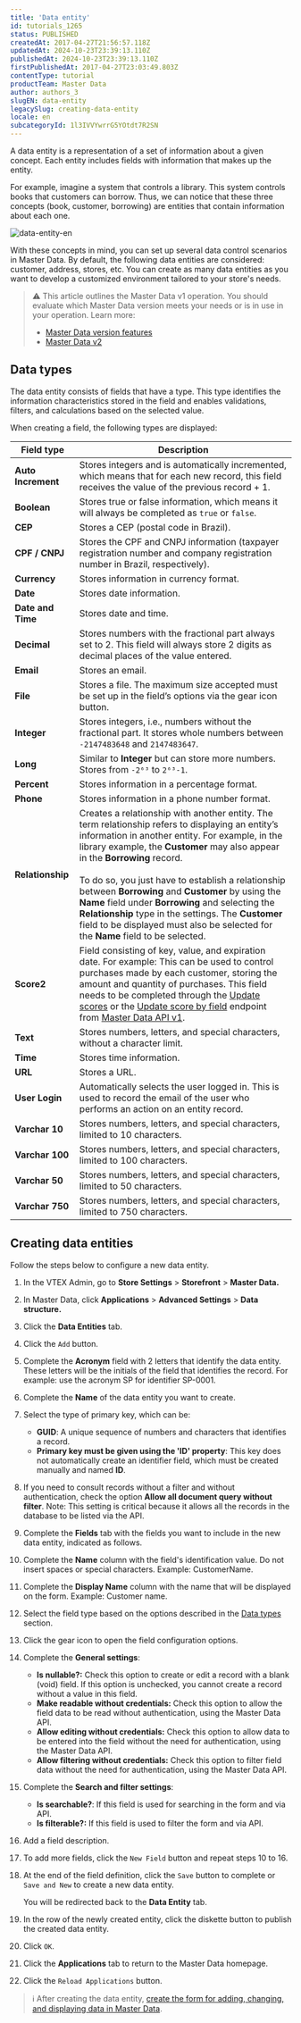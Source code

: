 ```yaml
---
title: 'Data entity'
id: tutorials_1265
status: PUBLISHED
createdAt: 2017-04-27T21:56:57.118Z
updatedAt: 2024-10-23T23:39:13.110Z
publishedAt: 2024-10-23T23:39:13.110Z
firstPublishedAt: 2017-04-27T23:03:49.803Z
contentType: tutorial
productTeam: Master Data
author: authors_3
slugEN: data-entity
legacySlug: creating-data-entity
locale: en
subcategoryId: 1l3IVVYwrrG5YOtdt7R2SN
---
```


A data entity is a representation of a set of information about a given concept. Each entity includes fields with information that makes up the entity.

For example, imagine a system that controls a library. This system controls books that customers can borrow. Thus, we can notice that these three concepts (book, customer, borrowing) are entities that contain information about each one. 

![data-entity-en](//images.ctfassets.net/alneenqid6w5/4w7gskl1jpuzrFm4gj5K0J/1b24a20995e073f17e492e8d80ae4031/data-entity-en.png)

With these concepts in mind, you can set up several data control scenarios in Master Data. By default, the following data entities are considered: customer, address, stores, etc. You can create as many data entities as you want to develop a customized environment tailored to your store's needs.

> ⚠️ This article outlines the Master Data v1 operation. You should evaluate which Master Data version meets your needs or is in use in your operation. Learn more: <ul> <li>[Master Data version features](https://help.vtex.com/en/tutorial/master-data--4otjBnR27u4WUIciQsmkAw#available-versions)</li> <li>[Master Data v2](https://developers.vtex.com/docs/guides/master-data-v2-basics)</li> </ul>

## Data types

The data entity consists of fields that have a type. This type identifies the information characteristics stored in the field and enables validations, filters, and calculations based on the selected value.

When creating a field, the following types are displayed:

| Field type | Description
| - | - |
| **Auto Increment** | Stores integers and is automatically incremented, which means that for each new record, this field receives the value of the previous record + 1. |
| **Boolean** | Stores true or false information, which means it will always be completed as `true` or `false`. |
| **CEP** | Stores a CEP (postal code in Brazil). |
| **CPF / CNPJ** | Stores the CPF and CNPJ information (taxpayer registration number and company registration number in Brazil, respectively). |
| **Currency** | Stores information in currency format. |
| **Date** | Stores date information. |
| **Date and Time** |  Stores date and time. |
| **Decimal** |  Stores numbers with the fractional part always set to 2. This field will always store 2 digits as decimal places of the value entered. |
| **Email** |  Stores an email. |
| **File** | Stores a file. The maximum size accepted must be set up in the field’s options via the gear icon button<i class="fas fa-cog"></i>. |
| **Integer** | Stores integers, i.e., numbers without the fractional part. It stores whole numbers between `-2147483648` and `2147483647`. |
| **Long** | Similar to **Integer** but can store more numbers. Stores from `-2⁶³` to `2⁶³-1`. |
| **Percent** | Stores information in a percentage format. |
| **Phone** |  Stores information in a phone number format. |
| **Relationship** | Creates a relationship with another entity. The term relationship refers to displaying an entity’s information in another entity. For example, in the library example, the **Customer** may also appear in the **Borrowing** record.<br><br>To do so, you just have to establish a relationship between **Borrowing** and **Customer** by using the **Name** field under **Borrowing** and selecting the **Relationship** type in the settings. The **Customer** field to be displayed must also be selected for the **Name** field to be selected. |
| **Score2** | Field consisting of key, value, and expiration date. For example: This can be used to control purchases made by each customer, storing the amount and quantity of purchases. This field needs to be completed through the [Update scores](https://developers.vtex.com/docs/api-reference/masterdata-api#put-/api/dataentities/-acronym-/documents/-id-/score) or the [Update score by field](https://developers.vtex.com/docs/api-reference/masterdata-api#put-/api/dataentities/-acronym-/documents/-id-/score/-field-name-) endpoint from [Master Data API v1](https://developers.vtex.com/docs/api-reference/masterdata-api). |
| **Text** | Stores numbers, letters, and special characters, without a character limit. |
| **Time** |  Stores time information. |
| **URL** |  Stores a URL. |
| **User Login** | Automatically selects the user logged in. This is used to record the email of the user who performs an action on an entity record.  |
| **Varchar 10** | Stores numbers, letters, and special characters, limited to 10 characters. |
| **Varchar 100** | Stores numbers, letters, and special characters, limited to 100 characters. |
| **Varchar 50** | Stores numbers, letters, and special characters, limited to 50 characters. |
| **Varchar 750** | Stores numbers, letters, and special characters, limited to 750 characters. |

## Creating data entities

Follow the steps below to configure a new data entity.

1. In the VTEX Admin, go to **Store Settings** > **Storefront** > **Master Data.**
2. In Master Data, click **Applications** > **Advanced Settings** > **Data structure.**
3. Click the **Data Entities** tab.
4. Click the `Add` button.
5. Complete the **Acronym** field with 2 letters that identify the data entity. These letters will be the initials of the field that identifies the record. For example: use the acronym SP for identifier SP-0001.
6. Complete the **Name** of the data entity you want to create.
7. Select the type of primary key, which can be:

   - **GUID**: A unique sequence of numbers and characters that identifies a record.
   - **Primary key must be given using the 'ID' property**: This key does not automatically create an identifier field, which must be created manually and named **ID**.
8. If you need to consult records without a filter and without authentication, check the option **Allow all document query without filter**. Note: This setting is critical because it allows all the records in the database to be listed via the API.
9.  Complete the **Fields** tab with the fields you want to include in the new data entity, indicated as follows.
10. Complete the **Name** column with the field's identification value. Do not insert spaces or special characters. Example: CustomerName.
11. Complete the **Display Name** column with the name that will be displayed on the form. Example: Customer name.
12. Select the field type based on the options described in the [Data types](#data-typed) section.
13. Click the <i class="fas fa-cog"></i> gear icon to open the field configuration options.
14. Complete the **General settings**:

 	- **Is nullable?:** Check this option to create or edit a record with a blank (void) field. If this option is unchecked, you cannot create a record without a value in this field.
 	- **Make readable without credentials:** Check this option to allow the field data to be read without authentication, using the Master Data API.
 	- **Allow editing without credentials:** Check this option to allow data to be entered into the field without the need for authentication, using the Master Data API.
 	- **Allow filtering without credentials:** Check this option to filter field data without the need for authentication, using the Master Data API.

15. Complete the **Search and filter settings**:

	- **Is searchable?**: If this field is used for searching in the form and via API.
	- **Is filterable?:** If this field is used to filter the form and via API.
16. Add a field description.
17. To add more fields, click the `New Field` button and repeat steps 10 to 16.
18. At the end of the field definition, click the `Save` button to complete or `Save and New` to create a new data entity.

	You will be redirected back to the **Data Entity** tab.

19. In the row of the newly created entity, click the <i class="fas fa-save"></i> diskette button to publish the created data entity.
20. Click `OK`.
21. Click the **Applications** tab to return to the Master Data homepage.  
22. Click the `Reload Applications` button.

> ℹ️ After creating the data entity, [create the form for adding, changing, and displaying data in Master Data](https://help.vtex.com/en/tutorial/creating-form-in-master-data--tutorials_1047).
